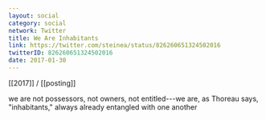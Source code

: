 ```yaml
---
layout: social
category: social
network: Twitter
title: We Are Inhabitants
link: https://twitter.com/steinea/status/826260651324502016
twitterID: 826260651324502016
date: 2017-01-30
---
```


[[2017]] / [[posting]]

we are not possessors, not owners,  not entitled---we are, as Thoreau says, "inhabitants," always already entangled with one another
